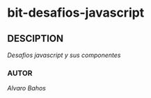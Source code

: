 # bit-desafios-javascript

## DESCIPTION

_Desafios javascript y sus componentes_

### AUTOR

_Alvaro Bahos_
